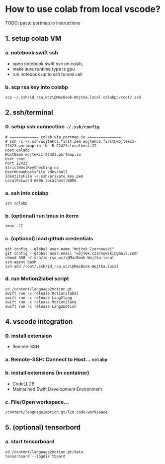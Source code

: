 # How to use colab from local vscode?
TODO: paste portmap.io instructions

## 1. setup colab VM

### a. notebook swift ssh
* open notebook swift ssh on colab, 
* make sure runtime type is gpu
* run notebook up to ssh tunnel cell

### b. scp rsa key into colabp
```
scp ~/.ssh/id_rsa_wcz\@MacBook-Wojtka.local colabp:/root/.ssh
```

## 2. ssh/terminal

### 0. setup ssh connection ```~/.ssh/config```
```
# ============= colab via portmap.io ===============
# ssh -i ~/.ssh/wojtekcz.first.pem wojtekcz.first@wojtekcz-22423.portmap.io -N -R 22423:localhost:22
Host colabp
HostName wojtekcz-22423.portmap.io
User root
Port 22423
StrictHostKeyChecking no
UserKnownHostsFile /dev/null
IdentityFile ~/.ssh/private_key.pem
LocalForward 6006 localhost:6006
```

### a. ssh into colabp
```
ssh colabp
```

### b. (optional) run tmux in iterm
```
tmux -CC
```

### c. (optional) load github credentials
```
git config --global user.name "Wojtek Czarnowski"
git config --global user.email "wojtek.czarnowski@gmail.com"
chmod 600 ~/.ssh/id_rsa_wcz\@MacBook-Wojtka.local
ssh-agent bash
ssh-add /root/.ssh/id_rsa_wcz\@MacBook-Wojtka.local
```
<!-- ## 3. setup project sources and data
### b. clone language2motion repo
```
# cd /content
git clone https://github.com/wojtekcz/language2motion.git language2motion.gt
``` -->

<!-- ### c. download data for Motion2label and Language2label scripts
```
cd /content/language2motion.gt/data/
wget -nv --show-progress -N https://github.com/wojtekcz/language2motion/releases/download/v0.3.0/motion_dataset_v3.10Hz.tgz
wget -nv -N https://github.com/wojtekcz/language2motion/releases/download/v0.1.0/labels_ds_v2.csv
wget -nv -N https://github.com/wojtekcz/language2motion/releases/download/v0.1.0/vocab.txt
wget -nv -N https://github.com/wojtekcz/language2motion/releases/download/v0.1.0/labels_ds_v2.balanced.515.csv
tar xzvf motion_dataset_v3.10Hz.tgz --skip-old-files
``` -->

### d. run Motion2label script
```
cd /content/language2motion.gt
swift run -c release Motion2label
swift run -c release Lang2lang
swift run -c release Motion2lang
swift run -c release Lang2motion
```

## 4. vscode integration

### 0. install extension
- Remote-SSH

### a. Remote-SSH: Connect to Host... ```colabp```

### b. install extensions (in container)
- CodeLLDB
- Maintained Swift Development Environment

<!-- ### c. open folder ```/``` -->

### c. File/Open workspace...
```
/content/language2motion.gt/l2m.code-workspace
```

## 5. (optional) tensorbord

### a. start tensorboard
```
cd /content/language2motion.gt/data
tensorboard --logdir tboard
```
